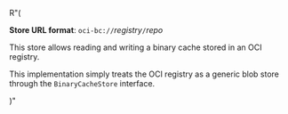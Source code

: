 R"(

**Store URL format**: `oci-bc://`*registry*`/`*repo*

This store allows reading and writing a binary cache stored in an OCI registry.

This implementation simply treats the OCI registry as a generic blob store
through the `BinaryCacheStore` interface.

)"
